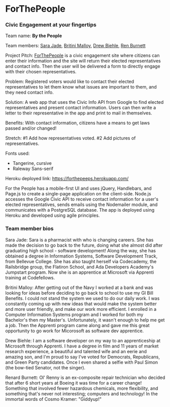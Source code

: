 # ForThePeople
### Civic Engagement at your fingertips

Team name: **By the People**

Team members: [Sara Jade](https://www.linkedin.com/in/sara-jade/), [Britini Malloy](https://www.linkedin.com/in/britini-malloy-a1a0b245/), [Drew Biehle](https://www.linkedin.com/in/drew-biehle-844a2b15/), [Ren Burnett](https://www.linkedin.com/in/renard-burnett-39170369/)

Project Pitch: [ForThePeople](https://forthepeeps.herokuapp.com/) is a civic engagement site where citizens can enter their information and the site will return their elected representatives and contact info. Then the user will be delivered a form to directly engage with their chosen representatives.

Problem: Registered voters would like to contact their elected representatives to let them know what issues are important to them, and they need contact info.

Solution: A web app that uses the Civic Info API from Google to find elected representatives and present contact information. Users can then write a letter to their representative in the app and print to mail in themselves.

Benefits: With contact information, citizens have a means to get laws passed and/or changed!

Stretch:
#1 Add how representatives voted.
#2 Add pictures of representatives.

Fonts used:
* Tangerine, cursive
* Raleway Sans-serif

Heroku deployed link:
https://forthepeeps.herokuapp.com/

For the People has a mobile-first UI and uses jQuery, Handlebars, and Page.js to create a single-page application on the client-side. Node.js accesses the Google Civic API to receive contact information for a user's elected representatives, sends emails using the Nodemailer module, and communicates with a PostgreSQL database. The app is deployed using Heroku and developed using agile principles.

### Team member bios
Sara Jade: Sara is a pharmacist with who is changing careers. She has made the decision to go back to the future, doing what she almost did after graduating high school - software development! Along the way, she has obtained a degree in Information Systems, Software Development Track, from Bellevue College. She has also taught herself via Codecademy, the Railsbridge group, the Flatiron School, and Ada Developers Academy's Jumpstart program. Now she is an apprentice at Microsoft via Apprenti training at Codefellows.

Britini Malloy: After getting out of the Navy I worked at a bank and was looking for ideas before deciding to go back to school to use my GI Bill Benefits. I could not stand the system we used to do our daily work. I was constantly coming up with new ideas that would make the system better and more user friendly, and make our work more efficient. I enrolled in a Computer Information Systems program and I worked for both my Bachelor's then my Master's. Unfortunately, it wasn't enough to help me get a job. Then the Apprenti program came along and gave me this great opportunity to go work for Micorosoft as software dev apprentice.

Drew Biehle: I am a software developer on my way to an apprenticeship at Microsoft through Apprenti. I have a degree in film and 11 years of market research experience, a beautiful and talented wife and an eerie and amazing son, and I'm proud to say I've voted for Democrats, Republicans, and Green Party candidates. Once I even shared a selfie with Paul Simon (the bow-tied Senator, not the singer).

Renard Burnett: Ol' Renny is an ex-composite repair technician who decided that after 6 short years at Boeing it was time for a career change!
Something that involved fewer hazardous chemicals, more flexibility, and something that's never not interesting; computers and technology!
In the immortal words of Cosmo Kramer: "Giddyup!"
